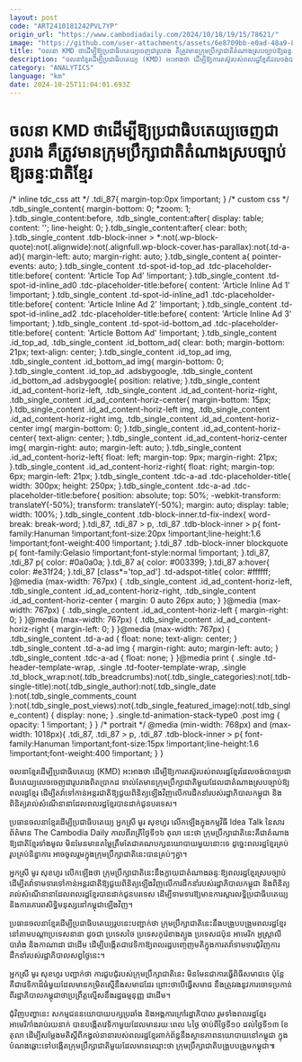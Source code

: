 ```yaml
---
layout: post
code: "ART2410181242PVL7YP"
origin_url: "https://www.cambodiadaily.com/2024/10/18/19/15/78621/"
image: "https://github.com/user-attachments/assets/6e8709bb-e0ad-48a9-83d0-16dd1f6e06a7"
title: "ចលនា KMD ថា​ដើម្បី​ឱ្យ​ប្រជាធិបតេយ្យ​ចេញ​ជា​រូបរាង គឺ​ត្រូវ​មាន​ក្រុមប្រឹក្សា​ជាតិ​តំណាង​ស្រប​ច្បាប់​ឱ្យ​ឆន្ទៈ​ជាតិ​ខ្មែរ"
description: "ចលនា​ខ្មែរ​ដើម្បី​ប្រជាធិបតេយ្យ (KMD) អះអាង​ថា ដើម្បី​ឱ្យ​ការ​តស៊ូ​របស់​ពលរដ្ឋ​ខ្មែរ​ដែល​ចង់បាន​ប្រជាធិបតេយ្យ​លេច​ចេញ​ជា​រូបរាង​ពិតប្រាកដ ទាល់​តែ​មាន​ក្រុមប្រឹក្សា​ជាតិ​មួយ​ដែល​ជា​តំណាង​ស្រប​ច្បាប់​ឱ្យ​ពលរដ្ឋ​ខ្មែរ ដើម្បី​តវ៉ា​ទៅ​កាន់​អន្តរជាតិ​ឱ្យ​ជួយ​ពិនិត្យ​ឡើងវិញ​លើ​ការ​ដឹកនាំ​របស់​រដ្ឋាភិបាល​កម្ពុជា និង​ពិនិត្យ​រាល់​សំណើ​នានា​ដែល​ពលរដ្ឋ​ខ្មែរ​បាន​ដាក់​ជូន​បរទេស។"
category: "ANALYTICS"
language: "km"
date: 2024-10-25T11:04:01.693Z
---
```


# ចលនា KMD ថា​ដើម្បី​ឱ្យ​ប្រជាធិបតេយ្យ​ចេញ​ជា​រូបរាង គឺ​ត្រូវ​មាន​ក្រុមប្រឹក្សា​ជាតិ​តំណាង​ស្រប​ច្បាប់​ឱ្យ​ឆន្ទៈ​ជាតិ​ខ្មែរ

/\* inline tdc\_css att \*/ .tdi\_87{ margin-top:0px !important; } /\* custom css \*/ .tdb\_single\_content{ margin-bottom: 0; \*zoom: 1; }.tdb\_single\_content:before, .tdb\_single\_content:after{ display: table; content: ''; line-height: 0; }.tdb\_single\_content:after{ clear: both; }.tdb\_single\_content .tdb-block-inner > \*:not(.wp-block-quote):not(.alignwide):not(.alignfull.wp-block-cover.has-parallax):not(.td-a-ad){ margin-left: auto; margin-right: auto; }.tdb\_single\_content a{ pointer-events: auto; }.tdb\_single\_content .td-spot-id-top\_ad .tdc-placeholder-title:before{ content: 'Article Top Ad' !important; }.tdb\_single\_content .td-spot-id-inline\_ad0 .tdc-placeholder-title:before{ content: 'Article Inline Ad 1' !important; }.tdb\_single\_content .td-spot-id-inline\_ad1 .tdc-placeholder-title:before{ content: 'Article Inline Ad 2' !important; }.tdb\_single\_content .td-spot-id-inline\_ad2 .tdc-placeholder-title:before{ content: 'Article Inline Ad 3' !important; }.tdb\_single\_content .td-spot-id-bottom\_ad .tdc-placeholder-title:before{ content: 'Article Bottom Ad' !important; }.tdb\_single\_content .id\_top\_ad, .tdb\_single\_content .id\_bottom\_ad{ clear: both; margin-bottom: 21px; text-align: center; }.tdb\_single\_content .id\_top\_ad img, .tdb\_single\_content .id\_bottom\_ad img{ margin-bottom: 0; }.tdb\_single\_content .id\_top\_ad .adsbygoogle, .tdb\_single\_content .id\_bottom\_ad .adsbygoogle{ position: relative; }.tdb\_single\_content .id\_ad\_content-horiz-left, .tdb\_single\_content .id\_ad\_content-horiz-right, .tdb\_single\_content .id\_ad\_content-horiz-center{ margin-bottom: 15px; }.tdb\_single\_content .id\_ad\_content-horiz-left img, .tdb\_single\_content .id\_ad\_content-horiz-right img, .tdb\_single\_content .id\_ad\_content-horiz-center img{ margin-bottom: 0; }.tdb\_single\_content .id\_ad\_content-horiz-center{ text-align: center; }.tdb\_single\_content .id\_ad\_content-horiz-center img{ margin-right: auto; margin-left: auto; }.tdb\_single\_content .id\_ad\_content-horiz-left{ float: left; margin-top: 9px; margin-right: 21px; }.tdb\_single\_content .id\_ad\_content-horiz-right{ float: right; margin-top: 6px; margin-left: 21px; }.tdb\_single\_content .tdc-a-ad .tdc-placeholder-title{ width: 300px; height: 250px; }.tdb\_single\_content .tdc-a-ad .tdc-placeholder-title:before{ position: absolute; top: 50%; -webkit-transform: translateY(-50%); transform: translateY(-50%); margin: auto; display: table; width: 100%; }.tdb\_single\_content .tdb-block-inner.td-fix-index{ word-break: break-word; }.tdi\_87, .tdi\_87 > p, .tdi\_87 .tdb-block-inner > p{ font-family:Hanuman !important;font-size:20px !important;line-height:1.6 !important;font-weight:400 !important; }.tdi\_87 .tdb-block-inner blockquote p{ font-family:Gelasio !important;font-style:normal !important; }.tdi\_87, .tdi\_87 p{ color: #0a0a0a; }.tdi\_87 a{ color: #003399; }.tdi\_87 a:hover{ color: #e31f24; }.tdi\_87 \[class\*='top\_ad'\] .td-adspot-title{ color: #ffffff; }@media (max-width: 767px) { .tdb\_single\_content .id\_ad\_content-horiz-left, .tdb\_single\_content .id\_ad\_content-horiz-right, .tdb\_single\_content .id\_ad\_content-horiz-center { margin: 0 auto 26px auto; } }@media (max-width: 767px) { .tdb\_single\_content .id\_ad\_content-horiz-left { margin-right: 0; } }@media (max-width: 767px) { .tdb\_single\_content .id\_ad\_content-horiz-right { margin-left: 0; } }@media (max-width: 767px) { .tdb\_single\_content .td-a-ad { float: none; text-align: center; } .tdb\_single\_content .td-a-ad img { margin-right: auto; margin-left: auto; } .tdb\_single\_content .tdc-a-ad { float: none; } }@media print { .single .td-header-template-wrap, .single .td-footer-template-wrap, .single .td\_block\_wrap:not(.tdb\_breadcrumbs):not(.tdb\_single\_categories):not(.tdb-single-title):not(.tdb\_single\_author):not(.tdb\_single\_date ):not(.tdb\_single\_comments\_count ):not(.tdb\_single\_post\_views):not(.tdb\_single\_featured\_image):not(.tdb\_single\_content) { display: none; } .single.td-animation-stack-type0 .post img { opacity: 1 !important; } } /\* portrait \*/ @media (min-width: 768px) and (max-width: 1018px){ .tdi\_87, .tdi\_87 > p, .tdi\_87 .tdb-block-inner > p{ font-family:Hanuman !important;font-size:15px !important;line-height:1.6 !important;font-weight:400 !important; } }

ចលនា​ខ្មែរ​ដើម្បី​ប្រជាធិបតេយ្យ (KMD) អះអាង​ថា ដើម្បី​ឱ្យ​ការ​តស៊ូ​របស់​ពលរដ្ឋ​ខ្មែរ​ដែល​ចង់បាន​ប្រជាធិបតេយ្យ​លេច​ចេញ​ជា​រូបរាង​ពិតប្រាកដ ទាល់​តែ​មាន​ក្រុមប្រឹក្សា​ជាតិ​មួយ​ដែល​ជា​តំណាង​ស្រប​ច្បាប់​ឱ្យ​ពលរដ្ឋ​ខ្មែរ ដើម្បី​តវ៉ា​ទៅ​កាន់​អន្តរជាតិ​ឱ្យ​ជួយ​ពិនិត្យ​ឡើងវិញ​លើ​ការ​ដឹកនាំ​របស់​រដ្ឋាភិបាល​កម្ពុជា និង​ពិនិត្យ​រាល់​សំណើ​នានា​ដែល​ពលរដ្ឋ​ខ្មែរ​បាន​ដាក់​ជូន​បរទេស។

ប្រធាន​ចលនា​ខ្មែរ​ដើម្បី​ប្រជាធិបតេយ្យ អ្នកស្រី មូរ សុខហួរ លើកឡើង​ក្នុង​កម្មវិធី Idea Talk នៃ​សារព័ត៌មាន The Cambodia Daily កាលពី​រាត្រី​ថ្ងៃទី​១៦ តុលា នេះ​ថា ក្រុមប្រឹក្សា​ជាតិ​នេះ​គឺជា​តំណាង​ឱ្យ​ជាតិ​ខ្មែរ​ទាំងមូល មិនមែន​មាន​តម្លៃ​ត្រឹមតែ​ជា​គណបក្ស​នយោបាយ​មួយ​នោះ​ទេ ដូច្នេះ​ពលរដ្ឋ​ខ្មែរ​គ្រប់​រូប​គ្រប់​និន្នាការ អាច​ចូលរួម​ក្នុង​ក្រុមប្រឹក្សា​ជាតិ​នេះ​បាន​គ្រប់ៗ​គ្នា។

អ្នកស្រី មូរ សុខហួរ លើកឡើង​ថា ក្រុមប្រឹក្សា​ជាតិ​នេះ​នឹង​ក្លាយ​ជា​តំណាង​ឆន្ទៈ​ឱ្យ​ពលរដ្ឋ​ខ្មែរ​ស្រប​ច្បាប់ ដើម្បី​តវ៉ា​ទាមទារ​ទៅ​កាន់​អន្តរជាតិ​ឱ្យ​ជួយ​ពិនិត្យ​ឡើងវិញ​លើ​ការ​ដឹកនាំ​របស់​រដ្ឋាភិបាល​កម្ពុជា និង​ពិនិត្យ​រាល់​សំណើ​នានា​ដែល​ពលរដ្ឋ​ខ្មែរ​បាន​ដាក់​ជូន​បរទេស ដើម្បី​ទាមទារ​ឱ្យ​មាន​ការ​ស្ដារ​លទ្ធិប្រជាធិបតេយ្យ និង​ការ​គោរព​សិទ្ធិមនុស្ស​នៅ​កម្ពុជា​ឡើងវិញ។

ប្រធាន​ចលនា​ខ្មែរ​ដើម្បី​ប្រជាធិបតេយ្យ​រូប​នេះ​បញ្ជាក់​ថា ក្រុមប្រឹក្សា​ជាតិ​នេះ​នឹង​បង្រួបបង្រួម​ពលរដ្ឋ​ខ្មែរ​នៅ​តាម​បណ្តា​ប្រទេស​នានា ដូចជា ប្រទេស​ថៃ ប្រទេស​កូរ៉េខាងត្បូង ប្រទេស​ជប៉ុន អាមេរិក អូស្ត្រាលី បារាំង និង​កាណាដា ជាដើម ដើម្បី​បង្កើត​ជា​វេទិកា​ឱ្យ​ពលរដ្ឋ​បញ្ចេញមតិ​ក្នុង​ការ​តវ៉ា​ទាមទារ​ជុំវិញ​ការ​ដឹកនាំ​របស់​រដ្ឋាភិបាល​សព្វថ្ងៃ​នេះ។

អ្នកស្រី មូរ សុខហួរ បញ្ជាក់​ថា ការ​ជួបជុំ​របស់​ក្រុមប្រឹក្សា​ជាតិ​នេះ មិនមែន​ជា​ការ​ធ្វើ​ពិធី​សមាជ​ទេ ប៉ុន្តែ​គឺជា​វេទិកា​ដ៏​ធំ​មួយ​ដែល​មាន​កម្រិត​ស្មើ​នឹង​សមាជ​ដែរ ព្រោះ​ថា​បើ​ធ្វើ​សមាជ នឹង​ត្រូវ​រង​នូវ​ការ​ចោទប្រកាន់​ពី​រដ្ឋាភិបាល​កម្ពុជា​ថា​ប្រព្រឹត្ត​ល្មើស​នឹង​រដ្ឋធម្មនុញ្ញ ជាដើម។

ជុំវិញ​បញ្ហា​នេះ សកម្មជន​នយោបាយ​បក្ស​ប្រឆាំង និង​អង្គការ​ក្រៅ​រដ្ឋាភិបាល រួម​ទាំង​ពលរដ្ឋ​ខ្មែរ​អាមេរិកាំង​រាប់​រយ​នាក់ បាន​បង្កើត​វេទិកា​មួយ​ដែល​មាន​រយៈពេល ៤​ថ្ងៃ ចាប់ពី​ថ្ងៃទី​១០ ដល់​ថ្ងៃទី​១៣ ខែ​តុលា ដើម្បី​សម្ដែង​មតិ​ស្ដីពី​កង្វល់​នានា​របស់​ពលរដ្ឋ​ខ្មែរ​ពាក់ព័ន្ធ​នឹង​ស្ថានភាព​នយោបាយ​នៅ​កម្ពុជា ក្នុង​បំណង​ឆ្ពោះ​ទៅ​បង្កើត​ក្រុមប្រឹក្សា​ជាតិ​មួយ​ដែល​មាន​ឈ្មោះ​ថា ក្រុមប្រឹក្សា​ជាតិ​បង្រួបបង្រួម​កម្ពុជា៕